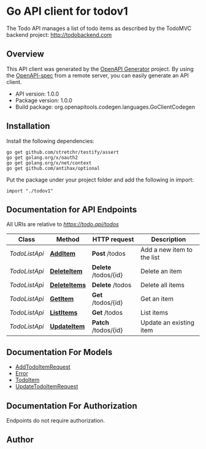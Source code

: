 # Go API client for todov1

The Todo API manages a list of todo items as described by the TodoMVC backend project: http://todobackend.com


## Overview
This API client was generated by the [OpenAPI Generator](https://openapi-generator.tech) project.  By using the [OpenAPI-spec](https://www.openapis.org/) from a remote server, you can easily generate an API client.

- API version: 1.0.0
- Package version: 1.0.0
- Build package: org.openapitools.codegen.languages.GoClientCodegen

## Installation

Install the following dependencies:

```shell
go get github.com/stretchr/testify/assert
go get golang.org/x/oauth2
go get golang.org/x/net/context
go get github.com/antihax/optional
```

Put the package under your project folder and add the following in import:

```golang
import "./todov1"
```

## Documentation for API Endpoints

All URIs are relative to *https://todo.api/todos*

Class | Method | HTTP request | Description
------------ | ------------- | ------------- | -------------
*TodoListApi* | [**AddItem**](docs/TodoListApi.md#additem) | **Post** /todos | Add a new item to the list
*TodoListApi* | [**DeleteItem**](docs/TodoListApi.md#deleteitem) | **Delete** /todos/{id} | Delete an item
*TodoListApi* | [**DeleteItems**](docs/TodoListApi.md#deleteitems) | **Delete** /todos | Delete all items
*TodoListApi* | [**GetItem**](docs/TodoListApi.md#getitem) | **Get** /todos/{id} | Get an item
*TodoListApi* | [**ListItems**](docs/TodoListApi.md#listitems) | **Get** /todos | List items
*TodoListApi* | [**UpdateItem**](docs/TodoListApi.md#updateitem) | **Patch** /todos/{id} | Update an existing item


## Documentation For Models

 - [AddTodoItemRequest](docs/AddTodoItemRequest.md)
 - [Error](docs/Error.md)
 - [TodoItem](docs/TodoItem.md)
 - [UpdateTodoItemRequest](docs/UpdateTodoItemRequest.md)


## Documentation For Authorization

 Endpoints do not require authorization.



## Author



